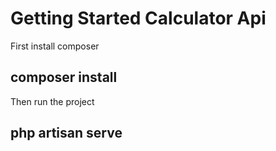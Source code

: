 # Getting Started Calculator Api

First install composer
## composer install

Then run the project
## php artisan serve

